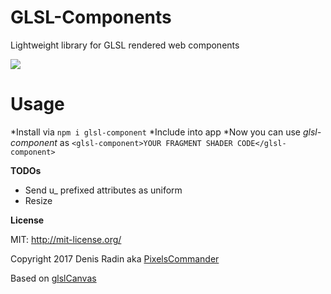 # GLSL-Components
Lightweight library for GLSL rendered web components

![](http://pixelscommander.com/polygon/glsl-components/preloader.gif)

Usage
=====
*Install via `npm i glsl-component`
*Include into app
*Now you can use *glsl-component* as `<glsl-component>YOUR FRAGMENT SHADER CODE</glsl-component>`

**TODOs**

* Send u_ prefixed attributes as uniform
* Resize

**License**

MIT: http://mit-license.org/

Copyright 2017 Denis Radin aka [PixelsCommander](http://pixelscommander.com)

Based on [glslCanvas](https://github.com/patriciogonzalezvivo/glslCanvas.git)
